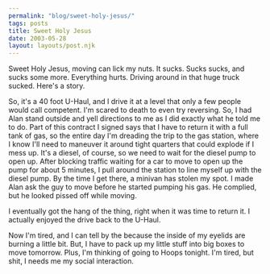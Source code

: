 ```yaml
---
permalink: "blog/sweet-holy-jesus/"
tags: posts
title: Sweet Holy Jesus
date: 2003-05-28
layout: layouts/post.njk
---
```


Sweet Holy Jesus, moving can lick my nuts. It sucks. Sucks sucks, and sucks some more. Everything hurts. Driving around in that huge truck sucked. Here's a story.

So, it's a 40 foot U-Haul, and I drive it at a level that only a few people would call competent. I'm scared to death to even try reversing. So, I had Alan stand outside and yell directions to me as I did exactly what he told me to do. Part of this contract I signed says that I have to return it with a full tank of gas, so the entire day I'm dreading the trip to the gas station, where I know I'll need to maneuver it around tight quarters that could explode if I mess up. It's a diesel, of course, so we need to wait for the diesel pump to open up. After blocking traffic waiting for a car to move to open up the pump for about 5 minutes, I pull around the station to line myself up with the diesel pump. By the time I get there, a minivan has stolen my spot. I made Alan ask the guy to move before he started pumping his gas. He complied, but he looked pissed off while moving. 

I eventually got the hang of the thing, right when it was time to return it. I actually enjoyed the drive back to the U-Haul. 

Now I'm tired, and I can tell by the because the inside of my eyelids are burning a little bit. But, I have to pack up my little stuff into big boxes to move tomorrow. Plus, I'm thinking of going to Hoops tonight. I'm tired, but shit, I needs me my social interaction.